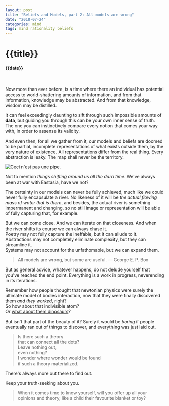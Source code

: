 ```yaml
---
layout: post
title: "Beliefs and Models, part 2: All models are wrong"
date: "2018-07-24"
categories: mind
tags: mind rationality beliefs
---
```

# {{title}}

#### {{date}}

<br>

Now more than ever before, is a time where there an individual has potential access to world-shattering amounts of information, and from that information, knowledge may be abstracted. And from that knowledge, wisdom may be distilled.

It can feel exceedingly daunting to sift through such impossible amounts of **data**, but guiding you through this can be your own inner sense of truth. The one you can instinctively compare every notion that comes your way with, in order to assense its validity.

And even then, for all we gather from it, our models and beliefs are doomed to be partial, incomplete representations of what exists outside them, by the very nature of existence. All representations differ from the real thing. Every abstraction is leaky. The map shall never be the territory. 

![Ceci n'est pas une pipe.](https://cdn.shopify.com/s/files/1/0969/9128/products/Rene_Magritte_-_The_Treachery_of_Images_6ed24452-85ba-4683-8231-38ff6e29636f.jpg)

Not to mention *things shifting around us all the darn time*. We've always been at war with Eastasia, have we not? 

The certainty in our models can never be fully achieved, much like we could never fully encapsulate a river. No likeness of it will be *the actual flowing mass of water that is there*, and besides, the actual river is something impermanent and changing, so no still image or representation will be able of fully capturing that, for example.

But we can come close. And we can iterate on that closeness. And when the river shifts its course we can always chase it.  
Poetry may not fully capture the ineffable, but it can allude to it.  
Abstractions may not completely eliminate complexity, but they can streamline it.  
Systems may not account for the unfathomable, but we can expand them.

> All models are wrong, but some are useful. -- George E. P. Box

But as general advice, whatever happens, do not delude yourself that you've reached the end point. Everything is a work in progress, neverending in its iterations.

Remember how people thought that newtonian physics were surely the ultimate model of bodies interaction, now that they were finally discovered them *and they worked*, right?  
So how about that indivisible atom?  
Or [what about them dinosaurs](http://www.iflscience.com/plants-and-animals/newly-discovered-fossils-hint-all-dinosaurs-had-feathers/)?

But isn't that part of the beauty of it? Surely it would be *boring* if people eventually ran out of things to discover, and everything was just laid out.

> Is there such a theory  
> that can connect all the dots?  
> Leave nothing out,  
> even nothing?  
> I wonder where wonder would be found  
> if such a theory materialized.  

There's always more out there to find out.

Keep your truth-seeking about you.

> When it comes time to know yourself, will you offer up all your opinions and theory, like a child their favourite blanket or toy?